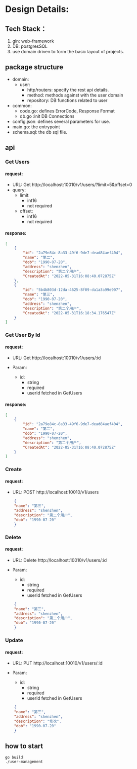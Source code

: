 # Design Details:

## Tech Stack：
    
1. gin: web-framework
2. DB: postgresSQL
3. use domain driven to form the basic layout of projects.

## package structure
- domain:
  - user:
    - http/routers: specify the rest api details.
    - method: methods against with the user domain 
    - repository: DB functions related to user
- common: 
  - code.go: defines ErrorCode, Response Format
  - db.go :init DB Connections
- config.json: defines several parameters for use.
- main.go: the entrypoint
- schema.sql: the db sql file.


## api
### Get Users
#### request:
- URL:
Get http://localhost:10010/v1/users/?limit=5&offset=0
- query:
  - limit: 
    - int16 
    - not required
  - offset: 
    - int16 
    - not required

#### response:
```json
[
    {
        "id": "2a79e84c-8a33-49f6-9de7-dead84aef404",
        "name": "第二",
        "dob": "1990-07-20",
        "address": "shenzhen",
        "description": "第二个用户",
        "CreatedAt": "2022-05-31T16:08:40.072875Z"
    },
    {
        "id": "5b4b803d-12da-4625-8f09-da1a3a99e907",
        "name": "第三",
        "dob": "1990-07-20",
        "address": "shenzhen",
        "description": "第二个用户",
        "CreatedAt": "2022-05-31T16:18:34.176547Z"
    }
]

```
### Get User By Id
#### request:
- URL:
Get http://localhost:10010/v1/users/:id

- Param:
  - id: 
    - string 
    - required 
    - userId fetched in GetUsers

#### response:
```json
[
    {
        "id": "2a79e84c-8a33-49f6-9de7-dead84aef404",
        "name": "第二",
        "dob": "1990-07-20",
        "address": "shenzhen",
        "description": "第二个用户",
        "CreatedAt": "2022-05-31T16:08:40.072875Z"
    }
]

```
### Create
#### request:
- URL:
POST http://localhost:10010/v1/users

```json
    {
    "name": "第三",
    "address": "shenzhen",
    "description": "第二个用户",
    "dob": "1990-07-20"
    }

```
### Delete
#### request:
- URL:
Delete http://localhost:10010/v1/users/:id

- Param:
  - id: 
    - string
    - required 
    - userId fetched in GetUsers

```json
    {
    "name": "第三",
    "address": "shenzhen",
    "description": "第二个用户",
    "dob": "1990-07-20"
    }

```
### Update
#### request:
- URL:
PUT http://localhost:10010/v1/users/:id

- Param:
  - id: 
    - string
    - required 
    - userId fetched in GetUsers

```json
    {
    "name": "第三",
    "address": "shenzhen",
    "description": "修改",
    "dob": "1990-07-20"
    }
```


## how to start

```
go build
./user-management

```


  
